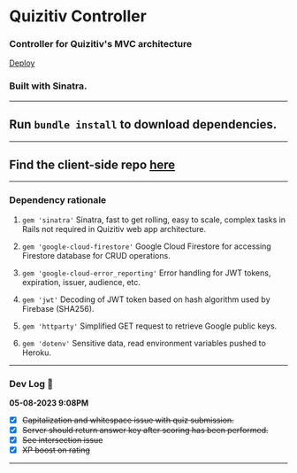 # Quizitiv Controller
###  Controller for Quizitiv's MVC architecture 
[Deploy](https://quizitiv-controller.herokuapp.com/submit_answers)
### Built with Sinatra.
---
## Run `bundle install` to download dependencies. 
---
## Find the client-side repo [here](https://github.com/ryanmohamed/quizitiv)
---
### Dependency rationale
  1. `gem 'sinatra'`
    Sinatra, fast to get rolling, easy to scale, complex tasks in Rails not required in Quizitiv web app architecture.
  
  2. `gem 'google-cloud-firestore'`
    Google Cloud Firestore for accessing Firestore database for CRUD operations. 
    
  3. `gem 'google-cloud-error_reporting'`
    Error handling for JWT tokens, expiration, issuer, audience, etc.
  
  4. `gem 'jwt'`
    Decoding of JWT token based on hash algorithm used by Firebase (SHA256).
    
  5. `gem 'httparty'`
    Simplified GET request to retrieve Google public keys.
    
  6. `gem 'dotenv'`
    Sensitive data, read environment variables pushed to Heroku. 
--- 
### Dev Log 🚧
**05-08-2023 9:08PM**
  - [x] ~~Capitalization and whitespace issue with quiz submission.~~ 
  - [x] ~~Server should return answer key after scoring has been performed.~~ 
  - [x] ~~See intersection issue~~
  - [x] ~~XP boost on rating~~
---
